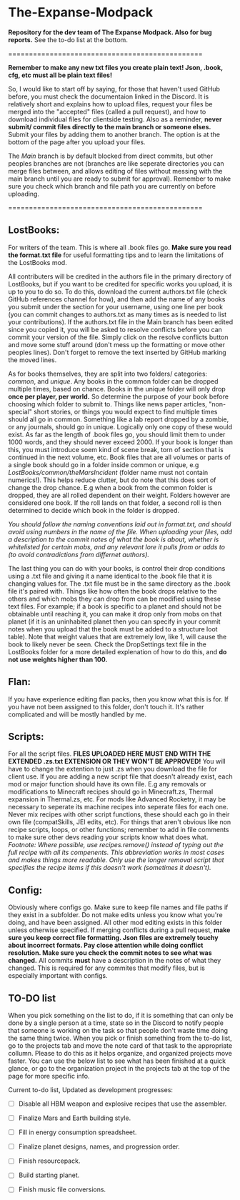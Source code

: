# The-Expanse-Modpack
**Repository for the dev team of The Expanse Modpack. Also for bug reports.** 
See the to-do list at the bottom. 


===============================================

**Remember to make any new txt files you create plain text! Json, .book, cfg, etc must all be plain text files!**

So, I would like to start off by saying, for those that haven't used GitHub before, you must check the documentaion linked in the Discord. 
It is relatively short and explains how to upload files, request your files be merged into the "accepted" files (called a pull request), and how to download individual files for clientside testing. 
Also as a reminder, **never submit/ commit files directly to the main branch or someone elses.** Submit your files by adding them to another branch. The option is at the bottom of the page after you upload your files. 

The *Main* branch is by default blocked from direct commits, but other peoples branches are not (branches are like seperate directories you can merge files between, and allows editing of files without messing with the main branch until you are ready to submit for approval).
Remember to make sure you check which branch and file path you are currently on before uploading.   

===============================================


## LostBooks:


For writers of the team. This is where all .book files go. **Make sure you read the format.txt file** for useful formatting tips and to learn the limitations of the LostBooks mod. 

All contributers will be credited in the authors file in the primary directory of LostBooks, but if you want to be credited for specific works you upload, it is up to you to do so. 
To do this, download the current authors.txt file (check GitHub references channel for how), and then add the name of any books you submit under the section for your username, using one line per book (you can commit changes to authors.txt as many times as is needed to list your contributions). 
If the authors.txt file in the Main branch has been edited since you copied it, you will be asked to resolve conflicts before you can commit your version of the file. Simply click on the resolve conflicts button and move some stuff around (don't mess up the formatting or move other peoples lines). Don't forget to remove the text inserted by GitHub marking the moved lines. 

As for books themselves, they are split into two folders/ categories: *common*, and *unique*. Any books in the common folder can be dropped multiple times, based on chance. Books in the unique folder will only drop **once per player, per world.** So determine the purpose of your book before choosing which folder to submit to. 
Things like news paper articles, "non-special" short stories, or things you would expect to find multiple times should all go in common. Something like a lab report dropped by a zombie, or any journals, should go in unique. Logically only one copy of these would exist. 
As far as the length of .book files go, you should limit them to under 1000 words, and they should never exceed 2000. If your book is longer than this, you must introduce soem kind of scene break, torn of section that is continued in the next volume, etc. Book files that are all volumes or parts of a single book should go in a folder inside common or unique, e.g *LostBooks/common/theMarsIncident* (folder name must not contain numerics!). 
This helps reduce clutter, but do note that this does sort of change the drop chance. E.g when a book from the common folder is dropped, they are all rolled dependent on their weight. Folders however are considered one book. If the roll lands on that folder, a second roll is then determined to decide which book in the folder is dropped. 

*You should follow the naming conventions laid out in format.txt, and should avoid using numbers in the name of the file. When uploading your files, add a description to the commit notes of what the book is about, whether is whitelisted for certain mobs, and any relevant lore it pulls from or adds to (to avoid contradictions from differnet authors).* 

The last thing you can do with your books, is control their drop conditions using a .txt file and giving it a name identical to the .book file that it is changing values for. The .txt file must be in the same directory as the .book file it's paired with. Things like how often the book drops relative to the others and which mobs they can drop from can be modified using these text files. For example; if a book is specific to a planet and should not be obtainable until reaching it, you can make it drop only from mobs on that planet (if it is an uninhabited planet then you can specify in your commit notes when you upload that the book must be added to a structure loot table). 
Note that weight values that are extremely low, like 1, will cause the book to likely never be seen. Check the DropSettings text file in the LostBooks folder for a more detailed explenation of how to do this, and **do not use weights higher than 100.**  


## Flan: 


If you have experience editing flan packs, then you know what this is for. If you have not been assigned to this folder, don't touch it. It's rather complicated and will be mostly handled by me. 


## Scripts: 


For all the script files. **FILES UPLOADED HERE MUST END WITH THE EXTENDED .zs.txt EXTENSION OR THEY WON'T BE APPROVED!** You will have to change the extention to just .zs when you download the file for client use. 
If you are adding a new script file that doesn't already exist, each mod or major function should have its own file. E.g any removals or modifications to Minecraft recipes should go in Minecraft.zs, Thermal expansion in Thermal.zs, etc. For mods like Advanced Rocketry, it may be necessary to seperate its machine recipes into seperate files for each one. Never mix recipes with other script functions, these should each go in their own file (compatSkills, JEI edits, etc). 
For things that aren't obvious like non recipe scripts, loops, or other functions; remember to add in file comments to make sure other devs reading your scripts know what does what. 
*Footnote: Where possible, use recipes.remove(<ID>) instead of typing out the full recipe with all its compenents. This abbreviation works in most cases and makes things more readable. Only use the longer removal script that specifies the recipe items if this doesn't work (sometimes it doesn't).*


## Config: 


Obviously where configs go. Make sure to keep file names and file paths if they exist in a subfolder. Do not make edits unless you know what you're doing, and have been assigned. All other mod editing exists in this folder unless otherwise specified. 
If merging conflicts during a pull request, **make sure you keep correct file formatting. Json files are extremely touchy about incorrect formats. Pay close attention while doing conflict resolution. Make sure you check the commit notes to see what was changed.** 
All commits **must** have a description in the notes of what they changed. This is required for any commites that modify files, but is especially important with configs.   

## TO-DO list 
  
  When you pick something on the list to do, if it is something that can only be done by a single person at a time, state so in the Discord to notify people that someone is working on the task so that people don't waste time doing the same thing twice. When you pick or finish something from the to-do list, go to the projects tab and move the note card of that task to the appropriate collumn. Please to do this as it helps organize, and organized projects move faster. You can use the below list to see what has been finished at a quick glance, or go to the organization project in the projects tab at the top of the page for more specific info.

Current to-do list, Updated as development progresses:

- [ ] Disable all HBM weapon and explosive recipes that use the assembler. 
- [ ] Finalize Mars and Earth building style. 
- [ ] Fill in energy consumption spreadsheet. 
- [ ] Finalize planet designs, names, and progression order. 
- [ ] Finish resourcepack. 
- [ ] Build starting planet. 
- [ ] Finish music file conversions. 

